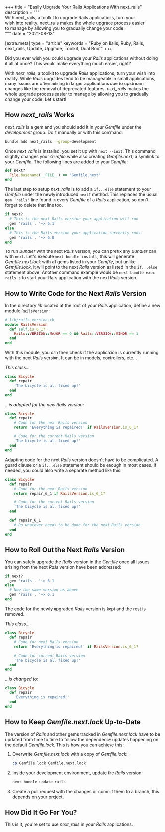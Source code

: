 +++
title = "Easily Upgrade Your Rails Applications With next_rails"
description = """\
                With next_rails, a toolkit to upgrade Rails applications, turn your \
                wish into reality. next_rails makes the whole upgrade process easier \
                to manage by allowing you to gradually change your code.\
              """
date = "2021-08-13"

[extra.meta]
type = "article"
keywords = "Ruby on Rails, Ruby, Rails, next_rails, Update, Upgrade, Toolkit, Dual Boot"
+++

Did you ever wish you could upgrade your *Rails* applications without doing it
all at once? This would make everything much easier, right?

With *next_rails*, a toolkit to upgrade *Rails* applications, turn your wish
into reality. While *Rails* upgrades tend to be manageable in small
applications, many issues are often arising in larger applications due to
upstream changes like the removal of deprecated features. *next_rails* makes the
whole upgrade process easier to manage by allowing you to gradually change your
code. Let's start!

## How *next_rails* Works

*next_rails* is a gem and you should add it in your *Gemfile* under the
*development* group. Do it manually or with this command:

```bash
bundle add next_rails --group=development
```

Once *next_rails* is installed, you set it up with `next --init`. This command
slightly changes your *Gemfile* while also creating *Gemfile.next*, a symlink to
your *Gemfile*. The following lines are added to your *Gemfile*:

```ruby
def next?
  File.basename(__FILE__) == "Gemfile.next"
end
```

The last step to setup *next_rails* is to add a `if...else` statement to your
*Gemfile* under the newly introduced `next?` method. This replaces the usual
`gem 'rails'` line found in every *Gemfile* of a *Rails* application, so don't
forget to delete that line too.

<!-- markdownlint-disable -->
```ruby
if next?
  # This is the next Rails version your application will run
  gem 'rails', '~> 6.1'
else
  # This is the Rails version your application currently runs
  gem 'rails', '~> 6.0'
end
```
<!-- markdownlint-enable -->

To run *Bundler* with the next *Rails* version, you can prefix any *Bundler*
call with `next`. Let's execute `next bundle install`, this will generate
*Gemfile.next.lock* with all gems listed in your *Gemfile*, but unlike
*Gemfile.lock*, it will point to the next *Rails* version as listed in the
`if...else` statement above. Another command example would be `next bundle exec
rails s` to start your Rails application with the next *Rails* version.

## How to Write Code for the Next *Rails* Version

In the directory *lib* located at the root of your *Rails* application, define a
new module `RailsVersion`:

<!-- markdownlint-disable -->
```ruby
# lib/rails_version.rb
module RailsVersion
  def self.is_6_1?
    Rails::VERSION::MAJOR == 6 && Rails::VERSION::MINOR == 1
  end
end
```
<!-- markdownlint-enable -->

With this module, you can then check if the application is currently running
with the next *Rails* version. It can be in models, controllers, etc...

*This class...*

```ruby
class Bicycle
  def repair
    'The bicycle is all fixed up!'
  end
end
```

*...is adapted for the next Rails version:*

```ruby
class Bicycle
  def repair
    # Code for the next Rails version
    return 'Everything is repaired!' if RailsVersion.is_6_1?

    # Code for the current Rails version
    'The bicycle is all fixed up!'
  end
end
```

Adapting code for the next *Rails* version doesn't have to be complicated. A
guard clause or a `if...else` statement should be enough in most cases. If
needed, you could also write a separate method like this:

```ruby
class Bicycle
  def repair
    # Code for the next Rails version
    return repair_6_1 if RailsVersion.is_6_1?

    # Code for the current Rails version
    'The bicycle is all fixed up!'
  end

  def repair_6_1
    # Do whatever needs to be done for the next Rails version
  end
end
```

## How to Roll Out the Next *Rails* Version

You can safely upgrade the *Rails* version in the *Gemfile* once all issues
arising from the next *Rails* version have been addressed:

<!-- markdownlint-disable -->
```ruby
if next?
  gem 'rails', '~> 6.1'
else
  # Now the same version as above
  gem 'rails', '~> 6.1'
end
```
<!-- markdownlint-enable -->

The code for the newly upgraded *Rails* version is kept and the rest is removed.

*This class...*

```ruby
class Bicycle
  def repair
    # Code for next Rails version
    return 'Everything is repaired!' if RailsVersion.is_6_1?

    # Code for current Rails version
    'The bicycle is all fixed up!'
  end
end
```

*...is changed to:*

```ruby
class Bicycle
  def repair
    'Everything is repaired!'
  end
end
```

## How to Keep *Gemfile.next.lock* Up-to-Date

The version of *Rails* and other gems tracked in *Gemfile.next.lock* have to be
updated from time to time to follow the dependency updates happening on the
default *Gemfile.lock*. This is how you can achieve this:

1. Overwrite *Gemfile.next.lock* with a copy of *Gemfile.lock*:

   ```bash
   cp Gemfile.lock Gemfile.next.lock
   ```

2. Inside your development environment, update the *Rails* version:

   ```bash
   next bundle update rails
   ```

3. Create a pull request with the changes or commit them to a branch, this
   depends on your project.

## How Did It Go For You?

This is it, you're set to use *next_rails* in your *Rails* applications.
